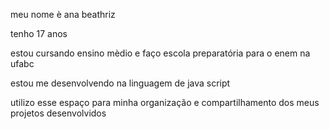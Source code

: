meu nome è ana beathriz 

tenho 17 anos 

estou cursando ensino mèdio e faço escola preparatória para o enem na ufabc

estou me desenvolvendo na linguagem de java script

utilizo esse espaço para minha organização e compartilhamento dos meus projetos desenvolvidos
